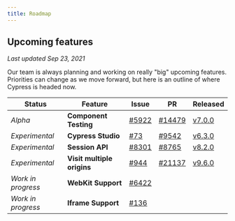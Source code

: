 ```yaml
---
title: Roadmap
---
```


## Upcoming features

_Last updated Sep 23, 2021_

Our team is always planning and working on really "big" upcoming features.
Priorities can change as we move forward, but here is an outline of where
Cypress is headed now.

| Status             | Feature                    | Issue                                                      | PR                                                         | Released                                     |
| ------------------ | -------------------------- | ---------------------------------------------------------- | ---------------------------------------------------------- | -------------------------------------------- |
| _Alpha_            | **Component Testing**      | [#5922](https://github.com/cypress-io/cypress/issues/5922) | [#14479](https://github.com/cypress-io/cypress/pull/14479) | [v7.0.0](/guides/references/changelog#7-0-0) |
| _Experimental_     | **Cypress Studio**         | [#73](https://github.com/cypress-io/cypress/issues/73)     | [#9542](https://github.com/cypress-io/cypress/pull/9542)   | [v6.3.0](/guides/references/changelog#6-3-0) |
| _Experimental_     | **Session API**            | [#8301](https://github.com/cypress-io/cypress/issues/8301) | [#8765](https://github.com/cypress-io/cypress/pull/8765)   | [v8.2.0](/guides/references/changelog#8-2-0) |
| _Experimental_     | **Visit multiple origins** | [#944](https://github.com/cypress-io/cypress/issues/944)   | [#21137](https://github.com/cypress-io/cypress/pull/21137) | [v9.6.0](/guides/references/changelog#9-6-0) |
| _Work in progress_ | **WebKit Support**         | [#6422](https://github.com/cypress-io/cypress/issues/6422) |                                                            |                                              |
| _Work in progress_ | **Iframe Support**         | [#136](https://github.com/cypress-io/cypress/issues/136)   |                                                            |                                              |
